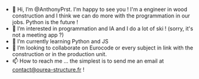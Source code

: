 - 👋 Hi, I’m @AnthonyPrst. I'm happy to see you ! 
  I'm a engineer in wood construction and I think we can do more with the programmation in our jobs. 
  Python is the future !
- 👀 I’m interested in programmation and IA and I do a lot of ski ! (sorry, it's not a meeting app ?) 
- 🌱 I’m currently learning Python and JS
- 💞️ I’m looking to collaborate on Eurocode or every subject in link with the construction or in the production unit.
- 📫 How to reach me ... the simplest is to send me an email at contact@ourea-structure.fr ! 

<!---
Icelone73/Icelone73 is a ✨ special ✨ repository because its `README.md` (this file) appears on your GitHub profile.
You can click the Preview link to take a look at your changes.
--->
